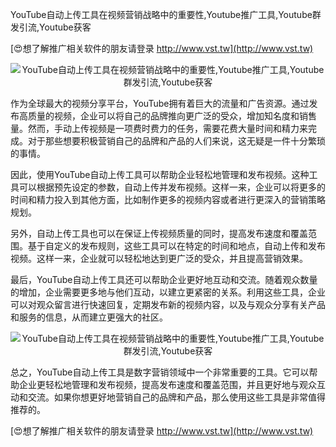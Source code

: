 YouTube自动上传工具在视频营销战略中的重要性,Youtube推广工具,Youtube群发引流,Youtube获客

[😍想了解推广相关软件的朋友请登录 http://www.vst.tw](http://www.vst.tw)

 <center><img src="https://vst.tw/MP4/tuiguang/png/3.png" alt="YouTube自动上传工具在视频营销战略中的重要性,Youtube推广工具,Youtube群发引流,Youtube获客"></center>

作为全球最大的视频分享平台，YouTube拥有着巨大的流量和广告资源。通过发布高质量的视频，企业可以将自己的品牌推向更广泛的受众，增加知名度和销售量。然而，手动上传视频是一项费时费力的任务，需要花费大量时间和精力来完成。对于那些想要积极营销自己的品牌和产品的人们来说，这无疑是一件十分繁琐的事情。

因此，使用YouTube自动上传工具可以帮助企业轻松地管理和发布视频。这种工具可以根据预先设定的参数，自动上传并发布视频。这样一来，企业可以将更多的时间和精力投入到其他方面，比如制作更多的视频内容或者进行更深入的营销策略规划。

另外，自动上传工具也可以在保证上传视频质量的同时，提高发布速度和覆盖范围。基于自定义的发布规则，这些工具可以在特定的时间和地点，自动上传和发布视频。这样一来，企业就可以轻松地达到更广泛的受众，并且提高营销效果。

最后，YouTube自动上传工具还可以帮助企业更好地互动和交流。随着观众数量的增加，企业需要更多地与他们互动，以建立更紧密的关系。利用这些工具，企业可以对观众留言进行快速回复，定期发布新的视频内容，以及与观众分享有关产品和服务的信息，从而建立更强大的社区。

 <center><img src="https://vst.tw/MP4/tuiguang/png/3.png" alt="YouTube自动上传工具在视频营销战略中的重要性,Youtube推广工具,Youtube群发引流,Youtube获客"></center>

总之，YouTube自动上传工具是数字营销领域中一个非常重要的工具。它可以帮助企业更轻松地管理和发布视频，提高发布速度和覆盖范围，并且更好地与观众互动和交流。如果你想更好地营销自己的品牌和产品，那么使用这些工具是非常值得推荐的。

[😍想了解推广相关软件的朋友请登录 http://www.vst.tw](http://www.vst.tw)



